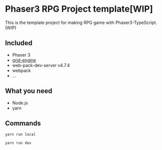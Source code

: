 # Phaser3 RPG Project template[WIP]
This is the template project for making RPG game with Phaser3-TypeScript.(WIP)

## Included
- Phaser 3
- [grid-engine](https://github.com/Annoraaq/grid-engine)
- web-pack-dev-server v4.7.4
- webpack
- ...

## What you need
- Node.js
- yarn

## Commands
```
yarn run local
```
```
yarn run dev
```